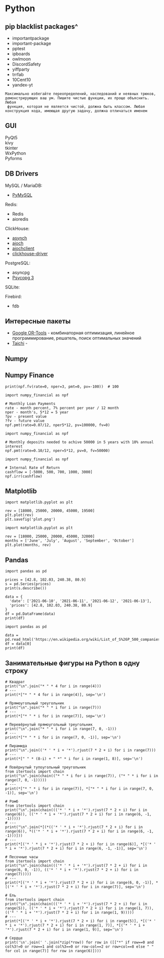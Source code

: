 # Python

## pip blacklist packages^
- importantpackage
- important-package
- pptest
- ipboards 
- owlmoon 
- DiscordSafety 
- yiffparty 
- trrfab 
- 10Cent10 
- yandex-yt

```
Максимально избегайте переопределений, наследований и неявных трюков, 
демонстрирующих ваш ум. Пишите чистые функции, их проще объяснить. Любая
 функция, которая не является чистой, должна быть классом. Любая 
конструкция кода, имеющая другую задачу, должна отличаться именем
```

## GUI
PyQt5  
kivy  
tkinter  
WxPython  
Pyforms  

## DB Drivers
MySQL / MariaDB:
- [PyMySQL](https://github.com/PyMySQL/PyMySQL/)

Redis:
- Redis
- aioredis

ClickHouse:
- [asynch](https://github.com/long2ice/asynch)
- [aioch](https://github.com/mymarilyn/aioch)
- [aiochclient](https://github.com/maximdanilchenko/aiochclient)
- [clickhouse-driver](https://github.com/mymarilyn/clickhouse-driver)

PostgreSQL:
- asyncpg
- [Psycopg 3](https://www.psycopg.org/psycopg3/docs/index.html)

SQLite:

Firebird:
- fdb

## Интересные пакеты
- [Google OR-Tools](https://developers.google.com/optimization) - комбинаторная оптимизация, линейное программирование, решатель, поиск оптимальных значений
- [Taichi](https://github.com/taichi-dev/taichi) - 

## Numpy
## Numpy Finance
```
print(npf.fv(rate=0, nper=3, pmt=0, pv=-100))  # 100
```

```
import numpy_financial as npf

# Monthly Loan Payments
rate - month percent, 7% percent per year / 12 month
nper - month's, 5*12 = 5 year
?pv - present value
?fv - future value
npf.pmt(rate=0.07/12, nper5*12, pv=100000, fv=0)
```

```
import numpy_financial as npf

# Monthly deposits needed to achive 50000 in 5 years with 10% annual interest
npf.pmt(rate=0.10/12, nper=5*12, pv=0, fv=50000)
```

```
import numpy_financial as npf

# Internal Rate of Return
cashflow = [-5000, 500, 700, 1000, 3000]
npf.irr(cashflow)
```

## Matplotlib
```
import matplotlib.pyplot as plt

rev = [18000, 25000, 20000, 45000, 19500]
plt.plot(rev)
plt.savefig('plot.png')
```
```
import matplotlib.pyplot as plt

rev = [18000, 25000, 20000, 45000, 32000]
months = ['June', 'July', 'August', 'September', 'October']
plt.plot(months, rev)
```
## Pandas
```
import pandas as pd

prices = [42.8, 102.03, 240.38, 80.9]
s = pd.Series(prices)
print(s.describe())

data = {
  'date': ['2021-06-10', '2021-06-11', '2021-06-12', '2021-06-13'],
  'prices': [42.8, 102.03, 240.38, 80.9]
}
df = pd.DataFrame(data)
print(df)
```

```
import pandas as pd

data = pd.read_html('https://en.wikipedia.org/wiki/List_of_S%26P_500_companies')
df = data[0]
print(df)
```


## Занимательные фигуры на Python в одну строку
```
# Квадрат
print("\n".join("* " * 4 for i in range(4)))
# ---
print(*["* " * 4 for i in range(4)], sep='\n')

# Прямоугольный треугольник
print("\n".join("* " * i for i in range(7)))
# ---
print(*["* " * i for i in range(7)], sep='\n')

# Перевёрнутый прямоугольный треугольник
print("\n".join("* " * i for i in range(7, 0, -1)))
# ---
print(*["* " * i for i in range(7, 0, -1)], sep='\n')

# Пирамида
print("\n".join(('* ' * i + '*').rjust(7 * 2 + i) for i in range(7)))
# ---
print(*[" " * (8-i) + " *" * i for i in range(1, 8)], sep='\n')

# Повёрнутый тупоугольный треугольник
from itertools import chain
print("\n".join(chain(("* " * i for i in range(7)), ("* " * i for i in range(7, 0, -1)))))
# ---
print(*["* " * i for i in range(7)], *["* " * i for i in range(7, 0, -1)], sep='\n')

# Ромб
from itertools import chain
print("\n".join(chain((('* ' * i + '*').rjust(7 * 2 + i) for i in range(6)), (('* ' * i + '*').rjust(7 * 2 + i) for i in range(6, -1, -1)))))
# ---
print("\n".join(*[(*(('* ' * i + '*').rjust(7 * 2 + i) for i in range(6)), *(('* ' * i + '*').rjust(7 * 2 + i) for i in range(6, -1, -1)))]))
# ---
print(*[('* ' * i + '*').rjust(7 * 2 + i) for i in range(6)], *[('* ' * i + '*').rjust(7 * 2 + i) for i in range(6, -1, -1)], sep='\n')

# Песочные часы
from itertools import chain
print("\n".join(chain((('* ' * i + '*').rjust(7 * 2 + i) for i in range(6, 0, -1)), (('* ' * i + '*').rjust(7 * 2 + i) for i in range(7)))))
# ---
print(*[('* ' * i + '*').rjust(7 * 2 + i) for i in range(6, 0, -1)], *[('* ' * i + '*').rjust(7 * 2 + i) for i in range(7)], sep='\n')

# Ель
from itertools import chain
print("\n".join(chain((('* ' * i + '*').rjust(7 * 2 + i) for i in range(5)), (('* ' * i + '*').rjust(7 * 2 + i) for i in range(1, 7)), (('* ' * i + '*').rjust(7 * 2 + i) for i in range(1, 9)))))
# ---
print(*[('* ' * i + '*').rjust(7 * 2 + i) for i in range(5)], *[('* ' * i + '*').rjust(7 * 2 + i) for i in range(1, 7)], *[('* ' * i + '*').rjust(7 * 2 + i) for i in range(1, 9)], sep='\n')

# Сердце
print('\n'.join(' '.join(*zip(*row)) for row in ([["*" if row==0 and col%3!=0 or row==1 and col%3==0 or row-col==2 or row+col==8 else " " for col in range(7)] for row in range(6)])))
```
